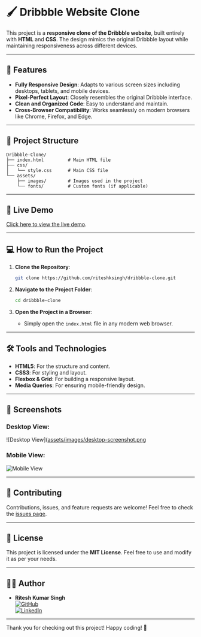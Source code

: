 # 🖌️ Dribbble Website Clone

This project is a **responsive clone of the Dribbble website**, built entirely with **HTML** and **CSS**. The design mimics the original Dribbble layout while maintaining responsiveness across different devices.

---

## 🌟 Features
- **Fully Responsive Design**: Adapts to various screen sizes including desktops, tablets, and mobile devices.
- **Pixel-Perfect Layout**: Closely resembles the original Dribbble interface.
- **Clean and Organized Code**: Easy to understand and maintain.
- **Cross-Browser Compatibility**: Works seamlessly on modern browsers like Chrome, Firefox, and Edge.

---

## 📂 Project Structure
```plaintext
Dribbble-Clone/
├── index.html         # Main HTML file
├── css/
│   └── style.css      # Main CSS file
└── assets/
    ├── images/        # Images used in the project
    └── fonts/         # Custom fonts (if applicable)
```

---

## 🚀 Live Demo
[Click here to view the live demo](https://riteshsinghcs.github.io/dribble-clone-project/).

---

## 💻 How to Run the Project

1. **Clone the Repository**:
   ```bash
   git clone https://github.com/riteshksingh/dribbble-clone.git
   ```

2. **Navigate to the Project Folder**:
   ```bash
   cd dribbble-clone
   ```

3. **Open the Project in a Browser**:
   - Simply open the `index.html` file in any modern web browser.

---

## 🛠️ Tools and Technologies
- **HTML5**: For the structure and content.
- **CSS3**: For styling and layout.
- **Flexbox & Grid**: For building a responsive layout.
- **Media Queries**: For ensuring mobile-friendly design.

---

## 📸 Screenshots
### Desktop View:
![Desktop View]([assets/images/desktop-screenshot.png](https://i.postimg.cc/L5sp498y/Screenshot-2025-01-16-200156.png)

### Mobile View:
![Mobile View](assets/images/mobile-screenshot.png)

---

## 🤝 Contributing
Contributions, issues, and feature requests are welcome! Feel free to check the [issues page](#).

---

## 📄 License
This project is licensed under the **MIT License**. Feel free to use and modify it as per your needs.

---

## 👨‍💻 Author
- **Ritesh Kumar Singh**  
  [![GitHub](https://img.shields.io/badge/-GitHub-black?style=flat&logo=github)](https://github.com/RiteshSinghCS)  
  [![LinkedIn](https://img.shields.io/badge/-LinkedIn-blue?style=flat&logo=linkedin)](https://www.linkedin.com/in/riteshkumarsinghcs/)

---

Thank you for checking out this project! Happy coding! 🚀
